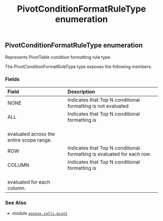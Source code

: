﻿---
title: PivotConditionFormatRuleType enumeration
second_title: Aspose.Cells for Python via .NET API References
description: 
type: docs
weight: 240
url: /aspose.cells.pivot/pivotconditionformatruletype/
is_root: false
---

## PivotConditionFormatRuleType enumeration

Represents PivotTable condition formatting rule type.



The PivotConditionFormatRuleType type exposes the following members:

### Fields
| Field | Description |
| :- | :- |
| NONE | Indicates that Top N conditional formatting is not evaluated |
| ALL | Indicates that Top N conditional formatting is <br/>evaluated across the entire scope range. |
| ROW | Indicates that Top N conditional formatting is evaluated for each row. |
| COLUMN | Indicates that Top N conditional formatting is <br/>evaluated for each column. |



### See Also
* module [`aspose.cells.pivot`](..)
